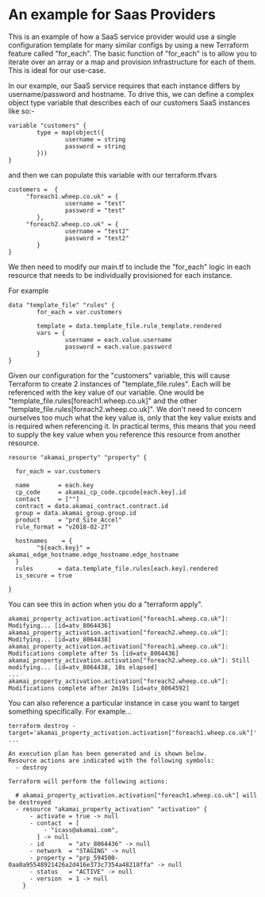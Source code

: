 # An example for Saas Providers

This is an example of how a SaaS service provider would use a single configuration template for many similar configs by using a new Terraform feature called "for_each". The basic function of "for_each" is to allow you to iterate over an array or a map and provision infrastructure for each of them. This is ideal for our use-case. 

In our example, our SaaS service requires that each instance differs by username/password and hostname. To drive this, we can define a complex object type variable that describes each of our customers SaaS instances like so:-

```
variable "customers" {
        type = map(object({
                username = string
                password = string
        }))
}
```

and then we can populate this variable with our terraform.tfvars

```
customers =  {
     "foreach1.wheep.co.uk" = {
                username = "test"
                password = "test"
        },
     "foreach2.wheep.co.uk" = {
                username = "test2"
                password = "test2"
        }
}
```

We then need to modify our main.tf to include the "for_each" logic in each resource that needs to be individually provisioned for each instance.

For example

```
data "template_file" "rules" {
        for_each = var.customers

        template = data.template_file.rule_template.rendered
        vars = {
                username = each.value.username
                password = each.value.password
        }
}
```

Given our configuration for the "customers" variable, this will cause Terraform to create 2 instances of "template_file.rules". Each will be referenced with the key value of our variable. One would be "template_file.rules[foreach1.wheep.co.uk]" and the other "template_file.rules[foreach2.wheep.co.uk]". We don't need to concern ourselves too much what the key value is, only that the key value exists and is required when referencing it. In practical terms, this means that you need to supply the key value when you reference this resource from another resource.

```
resource "akamai_property" "property" {

  for_each = var.customers

  name        = each.key
  cp_code     = akamai_cp_code.cpcode[each.key].id
  contact     = [""]
  contract = data.akamai_contract.contract.id
  group = data.akamai_group.group.id
  product     = "prd_Site_Accel"
  rule_format = "v2018-02-27"

  hostnames    = {
        "${each.key}" = akamai_edge_hostname.edge_hostname.edge_hostname
  }
  rules       = data.template_file.rules[each.key].rendered
  is_secure = true

}
```

You can see this in action when you do a "terraform apply".

```
akamai_property_activation.activation["foreach1.wheep.co.uk"]: Modifying... [id=atv_8064436]
akamai_property_activation.activation["foreach2.wheep.co.uk"]: Modifying... [id=atv_8064438]
akamai_property_activation.activation["foreach1.wheep.co.uk"]: Modifications complete after 5s [id=atv_8064436]
akamai_property_activation.activation["foreach2.wheep.co.uk"]: Still modifying... [id=atv_8064438, 10s elapsed]
...
akamai_property_activation.activation["foreach2.wheep.co.uk"]: Modifications complete after 2m19s [id=atv_8064592]
```

You can also reference a particular instance in case you want to target something specifically. For example...

```
terraform destroy -target='akamai_property_activation.activation["foreach1.wheep.co.uk"]'
...

An execution plan has been generated and is shown below.
Resource actions are indicated with the following symbols:
  - destroy

Terraform will perform the following actions:

  # akamai_property_activation.activation["foreach1.wheep.co.uk"] will be destroyed
  - resource "akamai_property_activation" "activation" {
      - activate = true -> null
      - contact  = [
          - "icass@akamai.com",
        ] -> null
      - id       = "atv_8064436" -> null
      - network  = "STAGING" -> null
      - property = "prp_594500-0aa0a95548921426a2d416e373c7354a48218ffa" -> null
      - status   = "ACTIVE" -> null
      - version  = 1 -> null
    }
```

